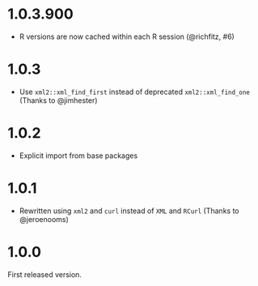 # 1.0.3.900

* R versions are now cached within each R session (@richfitz, #6)

# 1.0.3

* Use `xml2::xml_find_first` instead of deprecated `xml2::xml_find_one`
  (Thanks to @jimhester)

# 1.0.2

* Explicit import from base packages

# 1.0.1

* Rewritten using `xml2` and `curl` instead of `XML` and `RCurl`
  (Thanks to @jeroenooms)

# 1.0.0

First released version.

